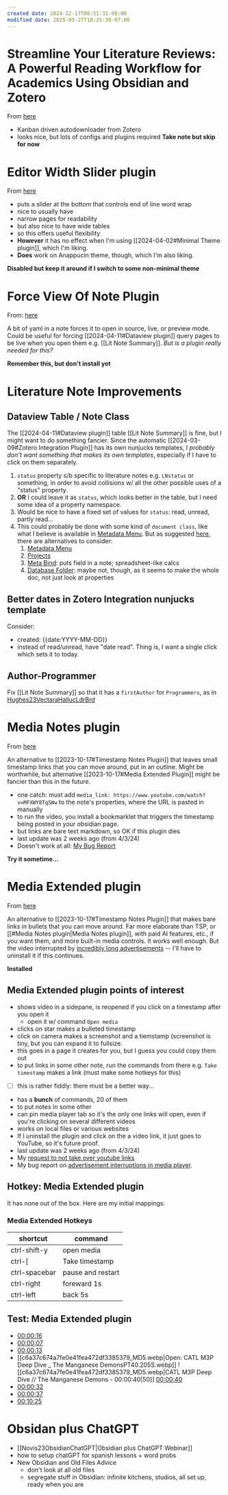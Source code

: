 ```yaml
---
created date: 2024-12-17T08:51:31-08:00
modified date: 2025-03-27T18:25:30-07:00
---
```

# Streamline Your Literature Reviews: A Powerful Reading Workflow for Academics Using Obsidian and Zotero
From [here](https://share.note.sx/e612da498b038c3e5e367043782e2b59)
- Kanban driven autodownloader from Zotero
- looks nice, but lots of configs and plugins required
**Take note but skip for now**
# Editor Width Slider plugin
From [here](https://github.com/MugishoMp/obsidian-editor-width-slider)
- puts a slider at the bottom that controls end of line word wrap
- nice to usually have
- narrow pages for readability
- but also nice to have wide tables
- so this offers useful flexibility
- **However** it has no effect when I'm using [[2024-04-02#Minimal Theme plugin]], which I'm liking.
- **Does** work on Anappucin theme, though, which I'm also liking.

**Disabled but keep it around if I switch to some non-minimal theme**

# Force View Of Note Plugin
From: [here](https://github.com/bwydoogh/obsidian-force-view-mode-of-note)

A bit of yaml in a note forces it to open in source, live, or preview mode.  Could be useful for forcing [[2024-04-11#Dataview plugin]] query pages to be live when you open them e.g. [[Lit Note Summary]].  *But is a plugin really needed for this?*

**Remember this, but don't install yet**

# Literature Note Improvements
## Dataview Table / Note Class

The [[2024-04-11#Dataview plugin]]  table [[Lit Note Summary]] is fine, but I might want to do something fancier.  Since the automatic [[2024-03-09#Zotero Integration Plugin]] has its own nunjucks templates, I *probably don't want something that makes its own templates*, especially if I have to click on them separately.

1. `status` property s/b specific to literature notes e.g. `LNstatus` or something, in order to avoid collisions w/ all the other possible uses of a "status" property.
2. **OR** I could leave it as `status`, which looks better in the table, but I need some idea of a property namespace.
3. Would be nice to have a fixed set of values for `status`: read, unread, partly read...
4. This could probably be done with some kind of `document class`, like what I believe is available in [Metadata Menu](https://mdelobelle.github.io/metadatamenu/).  But as suggested [here](https://www.reddit.com/r/ObsidianMD/comments/1awzv0z/metabind_meta_data_menu_or_database/), there are alternatives to consider:
	1. [Metadata Menu](https://mdelobelle.github.io/metadatamenu/)
	2. [Projects](https://github.com/marcusolsson/obsidian-projects)
	3. [Meta Bind](https://github.com/mProjectsCode/obsidian-meta-bind-plugin): puts field in a note; spreadsheet-like calcs
	4. [Database Folder](https://rafaelgb.github.io/obsidian-db-folder/): maybe not, though, as it seems to make the whole doc, not just look at properties
## Better dates in Zotero Integration nunjucks template

Consider:
- created: {{date:YYYY-MM-DD}}
- instead of read/unread, have "date read".  Thing is, I want a single click which sets it to today.
## Author-Programmer

Fix [[Lit Note Summary]] so that it has a `firstAuthor` for `Programmers`, as in [Hughes23VectaraHallucLdrBrd](app://obsidian.md/lit/lit_notes/Hughes23VectaraHallucLdrBrd.md)

# Media Notes plugin
From [here](https://github.com/jemstelos/obsidian-media-notes?tab=readme-ov-file)

An alternative to [[2023-10-17#Timestamp Notes Plugin]] that leaves small timestamp links that you can move around, put in an outline.  Might be worthwhile, but alternative [[2023-10-17#Media Extended Plugin]] might be fancier than this in the future.
- one catch: must add `media_link: https://www.youtube.com/watch?v=MFXWY8TqSWw` to the note's properties, where the URL is pasted in manually
- to run the video, you install a bookmarklet that triggers the timestamp being posted in your obsidian page.
- but links are bare text markdown, so OK if this plugin dies
- last update was 2 weeks ago (from 4/3/24)
- Doesn't work at all: [My Bug Report](https://github.com/jemstelos/obsidian-media-notes/issues/10)

**Try it sometime...**
# Media Extended plugin
From [here](https://github.com/PKM-er/media-extended)

An alternative to [[2023-10-17#Timestamp Notes Plugin]] that makes bare links in bullets that you can move around. Far more elaborate than TSP, or [[#Media Notes plugin|Media Notes plugin]], with paid AI features, etc., if you want them, and more built-in media controls.  It works well enough.  But the video interrupted by [incredibly long advertisements](https://github.com/PKM-er/media-extended/issues/340) -- I'll have to uninstall it if this continues.

**Installed**
## Media Extended plugin points of interest
- shows video in a sidepane, is reopened if you click on a timestamp after you open it
	- open it w/ command `Open media`
- clicks on star makes a bulleted timestamp
- click on camera makes a screenshot and a tiemstamp (screenshot is tiny, but you can expand it to fullsize.
- this goes in a page it creates for you, but I guess you could copy them out
- to put links in some other note, run the commands from there e.g. `Take timestamp` makes a link (must make some hotkeys for this) 
- [ ] this is rather fiddly: there must be a better way...
- has a **bunch** of commands, 20 of them
- to put notes in some other 
- can pin media player tab so it's the only one links will open, even if you're clicking on several different videos
- works on local files or various websites
- If I uninstall the plugin and click on the a video link, it just goes to YouTube, so it's future proof.
- last update was 2 weeks ago (from 4/3/24)
- My [request to not take over youtube links](https://github.com/PKM-er/media-extended/issues/325#issuecomment-2040912151)
- My bug report on [advertisement interruptions in media player](https://github.com/PKM-er/media-extended/issues/340).
## Hotkey: Media Extended plugin
It has none out of the box.  Here are my initial mappings:

### Media Extended Hotkeys

| shortcut      | command           |
| ------------- | ----------------- |
| ctrl-shift-y  | open media        |
| ctrl-[        | Take timestamp    |
| ctrl-spacebar | pause and restart |
| ctrl-right    | foreward 1s       |
| ctrl-left     | back 5s           |

## Test: Media Extended plugin
- [00:00:16](https://www.youtube.com/watch?v=jNQXAC9IVRw&t=16#t=16.47) 
- [00:00:07](https://www.youtube.com/watch?v=er5HpHeW4jk&t=7#t=7.47) 
- [00:00:13](https://www.youtube.com/watch?v=er5HpHeW4jk&t=13#t=13.33) 
- [[c6a37c674a7fe0e41fea472df3385379_MD5.webp|Open: CATL M3P Deep Dive _ The Manganese DemonsPT40.205S.webp]]
![[c6a37c674a7fe0e41fea472df3385379_MD5.webp|CATL M3P Deep Dive // The Manganese Demons - 00:00:40|50]] [00:00:40](https://www.youtube.com/watch?v=er5HpHeW4jk&t=40#t=40.21) 
- [00:00:32](https://www.youtube.com/watch?v=er5HpHeW4jk&t=33#t=32.86) 
- [00:00:37](https://www.youtube.com/watch?v=er5HpHeW4jk&t=38#t=37.86) 
- [00:10:25](https://www.youtube.com/watch?v=er5HpHeW4jk&t=626#t=10:25.98) 

# Obsidan plus ChatGPT
- [[Novis23ObsidianChatGPT|Obsidian plus ChatGPT Webinar]]
- how to setup chatGPT for spanish lessons + word probs
- New Obsidian and Old Files Advice
	- don't look at all old files
	- segregate stuff in Obsidian: infinite kitchens, studios, all set up, ready when you are